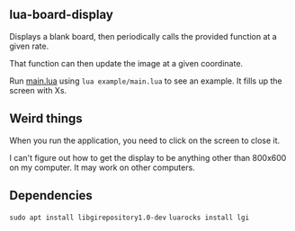 ## lua-board-display

Displays a blank board, then periodically calls the provided function at a given rate.

That function can then update the image at a given coordinate.

Run [main.lua](./main.lua) using `lua example/main.lua` to see an example. It fills up the screen with Xs.

## Weird things
When you run the application, you need to click on the screen to close it.

I can't figure out how to get the display to be anything other than 800x600 on my computer. It may work on other computers.

## Dependencies
`sudo apt install libgirepository1.0-dev`
`luarocks install lgi`
